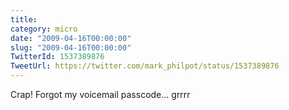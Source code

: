 ```yaml
---
title: 
category: micro
date: "2009-04-16T00:00:00"
slug: "2009-04-16T00:00:00"
TwitterId: 1537389876
TweetUrl: https://twitter.com/mark_philpot/status/1537389876
---
```


Crap! Forgot my voicemail passcode... grrrr
